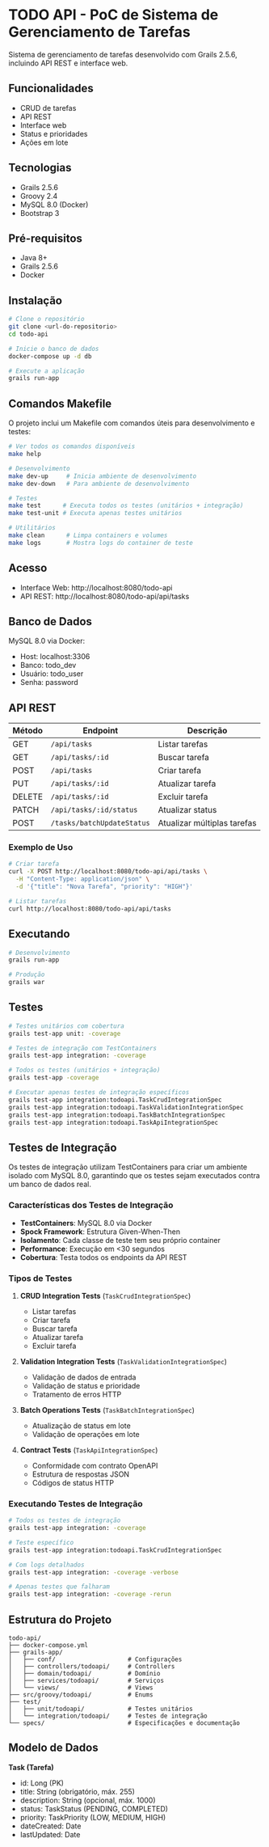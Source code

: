 # TODO API - PoC de Sistema de Gerenciamento de Tarefas

Sistema de gerenciamento de tarefas desenvolvido com Grails 2.5.6, incluindo API REST e interface web.

## Funcionalidades

- CRUD de tarefas
- API REST
- Interface web
- Status e prioridades
- Ações em lote

## Tecnologias

- Grails 2.5.6
- Groovy 2.4
- MySQL 8.0 (Docker)
- Bootstrap 3

## Pré-requisitos

- Java 8+
- Grails 2.5.6
- Docker

## Instalação

```bash
# Clone o repositório
git clone <url-do-repositorio>
cd todo-api

# Inicie o banco de dados
docker-compose up -d db

# Execute a aplicação
grails run-app
```

## Comandos Makefile

O projeto inclui um Makefile com comandos úteis para desenvolvimento e testes:

```bash
# Ver todos os comandos disponíveis
make help

# Desenvolvimento
make dev-up     # Inicia ambiente de desenvolvimento
make dev-down   # Para ambiente de desenvolvimento

# Testes
make test      # Executa todos os testes (unitários + integração)
make test-unit # Executa apenas testes unitários

# Utilitários
make clean      # Limpa containers e volumes
make logs       # Mostra logs do container de teste
```

## Acesso

- Interface Web: http://localhost:8080/todo-api
- API REST: http://localhost:8080/todo-api/api/tasks

## Banco de Dados

MySQL 8.0 via Docker:
- Host: localhost:3306
- Banco: todo_dev
- Usuário: todo_user
- Senha: password

## API REST

| Método | Endpoint | Descrição |
|--------|----------|-----------|
| GET | `/api/tasks` | Listar tarefas |
| GET | `/api/tasks/:id` | Buscar tarefa |
| POST | `/api/tasks` | Criar tarefa |
| PUT | `/api/tasks/:id` | Atualizar tarefa |
| DELETE | `/api/tasks/:id` | Excluir tarefa |
| PATCH | `/api/tasks/:id/status` | Atualizar status |
| POST | `/tasks/batchUpdateStatus` | Atualizar múltiplas tarefas |

### Exemplo de Uso

```bash
# Criar tarefa
curl -X POST http://localhost:8080/todo-api/api/tasks \
  -H "Content-Type: application/json" \
  -d '{"title": "Nova Tarefa", "priority": "HIGH"}'

# Listar tarefas
curl http://localhost:8080/todo-api/api/tasks
```

## Executando

```bash
# Desenvolvimento
grails run-app

# Produção
grails war
```

## Testes

```bash
# Testes unitários com cobertura
grails test-app unit: -coverage

# Testes de integração com TestContainers
grails test-app integration: -coverage

# Todos os testes (unitários + integração)
grails test-app -coverage

# Executar apenas testes de integração específicos
grails test-app integration:todoapi.TaskCrudIntegrationSpec
grails test-app integration:todoapi.TaskValidationIntegrationSpec
grails test-app integration:todoapi.TaskBatchIntegrationSpec
grails test-app integration:todoapi.TaskApiIntegrationSpec
```

## Testes de Integração

Os testes de integração utilizam TestContainers para criar um ambiente isolado com MySQL 8.0, garantindo que os testes sejam executados contra um banco de dados real.

### Características dos Testes de Integração

- **TestContainers**: MySQL 8.0 via Docker
- **Spock Framework**: Estrutura Given-When-Then
- **Isolamento**: Cada classe de teste tem seu próprio container
- **Performance**: Execução em <30 segundos
- **Cobertura**: Testa todos os endpoints da API REST

### Tipos de Testes

1. **CRUD Integration Tests** (`TaskCrudIntegrationSpec`)
   - Listar tarefas
   - Criar tarefa
   - Buscar tarefa
   - Atualizar tarefa
   - Excluir tarefa

2. **Validation Integration Tests** (`TaskValidationIntegrationSpec`)
   - Validação de dados de entrada
   - Validação de status e prioridade
   - Tratamento de erros HTTP

3. **Batch Operations Tests** (`TaskBatchIntegrationSpec`)
   - Atualização de status em lote
   - Validação de operações em lote

4. **Contract Tests** (`TaskApiIntegrationSpec`)
   - Conformidade com contrato OpenAPI
   - Estrutura de respostas JSON
   - Códigos de status HTTP

### Executando Testes de Integração

```bash
# Todos os testes de integração
grails test-app integration: -coverage

# Teste específico
grails test-app integration:todoapi.TaskCrudIntegrationSpec

# Com logs detalhados
grails test-app integration: -coverage -verbose

# Apenas testes que falharam
grails test-app integration: -coverage -rerun
```

## Estrutura do Projeto

```
todo-api/
├── docker-compose.yml
├── grails-app/
│   ├── conf/                    # Configurações
│   ├── controllers/todoapi/     # Controllers
│   ├── domain/todoapi/          # Domínio
│   ├── services/todoapi/        # Serviços
│   └── views/                   # Views
├── src/groovy/todoapi/          # Enums
├── test/
│   ├── unit/todoapi/            # Testes unitários
│   └── integration/todoapi/     # Testes de integração
└── specs/                       # Especificações e documentação
```

## Modelo de Dados

**Task (Tarefa)**
- id: Long (PK)
- title: String (obrigatório, máx. 255)
- description: String (opcional, máx. 1000)
- status: TaskStatus (PENDING, COMPLETED)
- priority: TaskPriority (LOW, MEDIUM, HIGH)
- dateCreated: Date
- lastUpdated: Date
